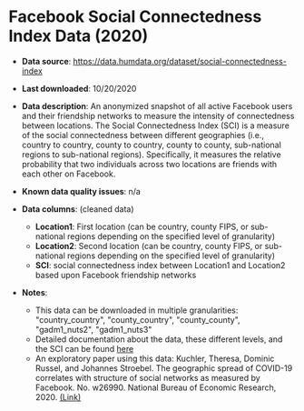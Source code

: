 # Facebook Social Connectedness Index Data (2020)

- **Data source**: https://data.humdata.org/dataset/social-connectedness-index

- **Last downloaded**: 10/20/2020

- **Data description**: An anonymized snapshot of all active Facebook users and their friendship networks to measure the intensity of connectedness between locations. The Social Connectedness Index (SCI) is a measure of the social connectedness between different geographies (i.e., country to country, county to country, county to county, sub-national regions to sub-national regions). Specifically, it measures the relative probability that two individuals across two locations are friends with each other on Facebook.

- **Known data quality issues**: n/a

- **Data columns**: (cleaned data)
	- **Location1**: First location (can be country, county FIPS, or sub-national regions depending on the specified level of granularity)
	- **Location2**: Second location (can be country, county FIPS, or sub-national regions depending on the specified level of granularity)
	- **SCI**: social connectedness index between Location1 and Location2 based upon Facebook friendship networks

- **Notes**: 
	- This data can be downloaded in multiple granularities: "country_country", "county_country", "county_county", "gadm1_nuts2", "gadm1_nuts3"
	- Detailed documentation about the data, these different levels, and the SCI can be found [here](https://data.humdata.org/dataset/e9988552-74e4-4ff4-943f-c782ac8bca87/resource/a0c37eb4-b45c-436d-b2b2-c0c9b1974318/download/facebook-social-connectedness-index-data-notes.pdf)
	- An exploratory paper using this data:
	Kuchler, Theresa, Dominic Russel, and Johannes Stroebel. The geographic spread of COVID-19 correlates with structure of social networks as measured by Facebook. No. w26990. National Bureau of Economic Research, 2020. [(Link)](http://pages.stern.nyu.edu/~jstroebe/PDF/SCI_and_COVID.pdf)




